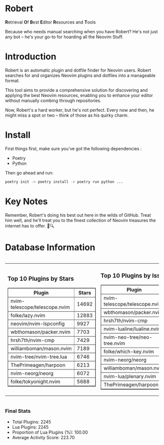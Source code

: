 # Robert

**R**etrieval
**O**f
**B**est
**E**ditor
**R**esources and
**T**ools

Because who needs manual searching when you have Robert?
He's not just any bot – he's your go-to for hoarding all the Neovim Stuff.

# Introduction
Robert is an automatic plugin and dotfile finder for Neovim users. Robert searches for and organizes Neovim plugins and dotfiles into a manageable format.

This tool aims to provide a comprehensive solution for discovering and applying the best Neovim resources, enabling you to enhance your editor without manually combing through repositories.

Now, Robert's a hard worker, but he's not perfect. Every now and then, he might miss a spot or two – think of those as his quirky charm. 

# Install
 First things first, make sure you've got the following dependencies :
  - Poetry 
  - Python 

Then go ahead and run:

```bash
poetry init -> poetry install -> poetry run python ...
```
# Key Notes

Remember, Robert's doing his best out here in the wilds of GitHub. Treat him well, and he'll treat you to the finest collection of Neovim treasures the internet has to offer. 🎩🔍


# Database Information

<div style='display:flex;flex-direction:row;justify-content:space-between;'><table><tr><td><h3>Top 10 Plugins by Stars</h3><table border="1"><tr><th>Plugin</th><th>Stars</th></tr><tr><td>nvim-telescope/telescope.nvim</td><td>14692</td></tr><tr><td>folke/lazy.nvim</td><td>12883</td></tr><tr><td>neovim/nvim-lspconfig</td><td>9927</td></tr><tr><td>wbthomason/packer.nvim</td><td>7703</td></tr><tr><td>hrsh7th/nvim-cmp</td><td>7429</td></tr><tr><td>williamboman/mason.nvim</td><td>7189</td></tr><tr><td>nvim-tree/nvim-tree.lua</td><td>6746</td></tr><tr><td>ThePrimeagen/harpoon</td><td>6213</td></tr><tr><td>nvim-neorg/neorg</td><td>6072</td></tr><tr><td>folke/tokyonight.nvim</td><td>5688</td></tr></table></td><td><h3>Top 10 Plugins by Issues</h3><table border="1"><tr><th>Plugin</th><th>Issues</th></tr><tr><td>nvim-telescope/telescope.nvim</td><td>330</td></tr><tr><td>wbthomason/packer.nvim</td><td>306</td></tr><tr><td>hrsh7th/nvim-cmp</td><td>249</td></tr><tr><td>nvim-lualine/lualine.nvim</td><td>212</td></tr><tr><td>nvim-neo-tree/neo-tree.nvim</td><td>194</td></tr><tr><td>folke/which-key.nvim</td><td>172</td></tr><tr><td>nvim-neorg/neorg</td><td>172</td></tr><tr><td>williamboman/mason.nvim</td><td>171</td></tr><tr><td>nvim-lua/plenary.nvim</td><td>125</td></tr><tr><td>ThePrimeagen/harpoon</td><td>110</td></tr></table></td><td><h3>Top 10 Plugins by Forks</h3><table border="1"><tr><th>Plugin</th><th>Forks</th></tr><tr><td>neovim/nvim-lspconfig</td><td>2034</td></tr><tr><td>nvim-telescope/telescope.nvim</td><td>805</td></tr><tr><td>nvim-tree/nvim-tree.lua</td><td>599</td></tr><tr><td>nvim-lualine/lualine.nvim</td><td>453</td></tr><tr><td>folke/tokyonight.nvim</td><td>369</td></tr><tr><td>hrsh7th/nvim-cmp</td><td>369</td></tr><tr><td>ThePrimeagen/harpoon</td><td>348</td></tr><tr><td>folke/lazy.nvim</td><td>310</td></tr><tr><td>jackMort/ChatGPT.nvim</td><td>305</td></tr><tr><td>nvimdev/lspsaga.nvim</td><td>284</td></tr></table></td></tr></table></div>

### Final Stats
- Total Plugins: 2245
- Lua Plugins: 2245
- Proportion of Lua Plugins (%): 100.00
- Average Activity Score: 223.70
